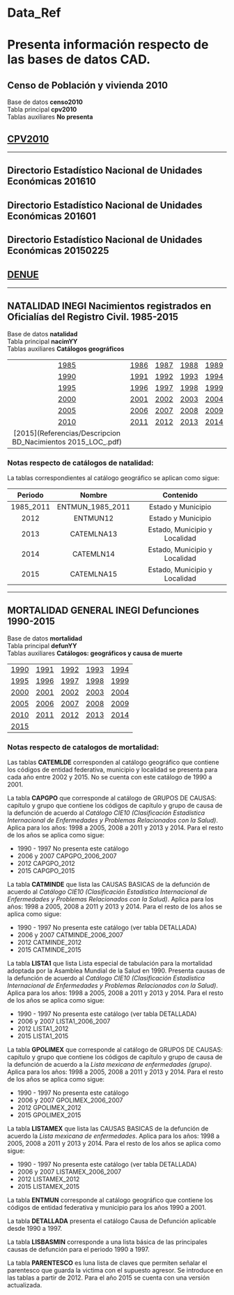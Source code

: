 # Data_Ref
# Presenta información respecto de las bases de datos CAD.


## Censo de Población y vivienda 2010

Base de datos **censo2010**    
Tabla principal **cpv2010**    
Tablas auxiliares **No presenta**   

## [CPV2010](Referencias/fd_resultados_ageb_urbana_cpv2010.csv)    

-----------------

## Directorio Estadístico Nacional de Unidades Económicas 201610    

## Directorio Estadístico Nacional de Unidades Económicas 201601     

## Directorio Estadístico Nacional de Unidades Económicas 20150225    

## [DENUE](Referencias/denue_diccionario_de_datos.pdf) 

-----------------

## NATALIDAD INEGI  Nacimientos registrados en Oficialías del Registro Civil. 1985-2015

Base de datos **natalidad**  
Tabla principal **nacimYY**       
Tablas auxiliares  **Catálogos geográficos** 

|               |               |       |    |   | 
| :-----------: |:-------------:|:-----:|:-----:|:-----:|
| [1985](Referencias/descripcion_bd_nacimientos_1985.pdf)| [1986](Referencias/descripcion_bd_nacimientos_1986.pdf) | [1987](Referencias/descripcion_bd_nacimientos_1987.pdf) | [1988](Referencias/descripcion_bd_nacimientos_1988.pdf)| [1989](Referencias/descripcion_bd_nacimientos_1989.pdf)|
| [1990](Referencias/descripcion_bd_nacimientos_1990.pdf)| [1991](Referencias/descripcion_bd_nacimientos_1991.pdf) | [1992](Referencias/descripcion_bd_nacimientos_1992.pdf) | [1993](Referencias/descripcion_bd_nacimientos_1993.pdf)| [1994](Referencias/descripcion_bd_nacimientos_1994.pdf)|
| [1995](Referencias/descripcion_bd_nacimientos_1995.pdf)| [1996](Referencias/descripcion_bd_nacimientos_1996.pdf) | [1997](Referencias/descripcion_bd_nacimientos_1997.pdf) | [1998](Referencias/descripcion_bd_nacimientos_1998.pdf)| [1999](Referencias/descripcion_bd_nacimientos_1999.pdf)|
| [2000](Referencias/descripcion_bd_nacimientos_2000.pdf)| [2001](Referencias/descripcion_bd_nacimientos_2001.pdf) | [2002](Referencias/descripcion_bd_nacimientos_2002.pdf) | [2003](Referencias/descripcion_bd_nacimientos_2003.pdf)| [2004](Referencias/descripcion_bd_nacimientos_2004.pdf)|
| [2005](Referencias/descripcion_bd_nacimientos_2005.pdf)| [2006](Referencias/descripcion_bd_nacimientos_2006.pdf) | [2007](Referencias/descripcion_bd_nacimientos_2007.pdf) | [2008](Referencias/descripcion_bd_nacimientos_2008.pdf)| [2009](Referencias/descripcion_bd_nacimientos_2009.pdf)|
| [2010](Referencias/descripcion_bd_nacimientos_2010.pdf)| [2011](Referencias/descripcion_bd_nacimientos_2011.pdf) | [2012](Referencias/descripcion_bd_nacimientos_2012.pdf) | [2013](Referencias/descripcion_bd_nacimientos_2013.pdf)| [2014](Referencias/descripcion_bd_nacimientos_2014.pdf)|
| [2015](Referencias/Descripcion BD_Nacimientos 2015_LOC_.pdf)| | | |  |

### Notas respecto de catálogos de natalidad:

La tablas correspondientes al catálogo geográfico se aplican como sigue:

|   Periodo            |    Nombre           | Contenido      | 
| :-----------: |:-------------:|:-----:|
| 1985_2011 | ENTMUN_1985_2011  | Estado y Municipio | 
| 2012   |   ENTMUN12 | Estado y Municipio | 
| 2013   | CATEMLNA13 | Estado, Municipio y Localidad | 
| 2014   |   CATEMLN14 | Estado, Municipio y Localidad | 
| 2015    |  CATEMLNA15 | Estado, Municipio y Localidad | 


-----------------

## MORTALIDAD GENERAL INEGI  Defunciones  1990-2015

Base de datos **mortalidad**  
Tabla principal **defunYY**       
Tablas auxiliares  **Catálogos: geográficos y causa de muerte**    


|               |               |       |    |   | 
| :-----------: |:-------------:|:-----:|:-----:|:-----:|
| [1990](Referencias/descripcion_bd_defunciones_1990.pdf)| [1991](Referencias/descripcion_bd_defunciones_1991.pdf) | [1992](Referencias/descripcion_bd_defunciones_1992.pdf) | [1993](Referencias/descripcion_bd_defunciones_1993.pdf)| [1994](Referencias/descripcion_bd_defunciones_1994.pdf)|
| [1995](Referencias/descripcion_bd_defunciones_1995.pdf)| [1996](Referencias/descripcion_bd_defunciones_1996.pdf) | [1997](Referencias/descripcion_bd_defunciones_1997.pdf) | [1998](Referencias/descripcion_bd_defunciones_1998.pdf)| [1999](Referencias/descripcion_bd_defunciones_1999.pdf)|
| [2000](Referenciasdescripcion_bd_defunciones_2000.pdf)| [2001](Referencias/descripcion_bd_defunciones_2001.pdf) | [2002](Referencias/descripcion_bd_defunciones_2002.pdf) | [2003](Referencias/descripcion_bd_defunciones_2003.pdf)| [2004](Referencias/descripcion_bd_defunciones_2004.pdf)|
| [2005](Referencias/descripcion_bd_defunciones_2005.pdf)| [2006](Referencias/descripcion_bd_defunciones_2006.pdf) | [2007](Referencias/descripcion_bd_defunciones_2007.pdf) | [2008](Referencias/descripcion_bd_defunciones_2008.pdf)| [2009](Referencias/descripcion_bd_defunciones_2009.pdf)|
| [2010](Referencias/descripcion_bd_defunciones_2010.pdf)| [2011](Referencias/descripcion_bd_defunciones_2011.pdf) | [2012](Referencias/descripcion_bd_defunciones_2012.pdf) | [2013](Referencias/descripcion_bd_defunciones_2013.pdf)| [2014](Referencias/descripcion_bd_defunciones_2014.pdf)|
| [2015](Referencias/descripcion_bd_defunciones_2015_LOC.pdf)| | | |  |


### Notas respecto de catalogos de mortalidad:

Las tablas **CATEMLDE** corresponden al catálogo geográfico que contiene los códigos de entidad federativa, municipio y localidad se presenta para cada año entre 2002 y 2015. No se cuenta con este catálogo de 1990 a 2001.

La tabla **CAPGPO** que corresponde al catálogo de GRUPOS DE CAUSAS: capítulo y grupo que contiene los códigos de capítulo y grupo de causa de la defunción de acuerdo al *Catálogo CIE10 (Clasificación Estadística Internacional de Enfermedades y Problemas Relacionados con la Salud)*. Aplica para los años: 1998 a 2005, 2008 a 2011 y 2013 y 2014. Para el resto de los años se aplica como sigue:

- 1990 - 1997  No presenta este catálogo
- 2006 y 2007  CAPGPO_2006_2007
- 2012         CAPGPO_2012
- 2015         CAPGPO_2015

La tabla **CATMINDE** que lista las CAUSAS BASICAS de la defunción de acuerdo al *Catálogo CIE10 (Clasificación Estadística Internacional de Enfermedades y Problemas Relacionados con la Salud)*. Aplica para los años: 1998 a 2005, 2008 a 2011 y 2013 y 2014. Para el resto de los años se aplica como sigue:

- 1990 - 1997  No presenta este catálogo (ver tabla DETALLADA)
- 2006 y 2007  CATMINDE_2006_2007
- 2012         CATMINDE_2012
- 2015         CATMINDE_2015

La tabla **LISTA1** que lista Lista especial de tabulación para la mortalidad adoptada por la Asamblea Mundial de la Salud en 1990. Presenta causas de la defunción de acuerdo al *Catálogo CIE10 (Clasificación Estadística Internacional de Enfermedades y Problemas Relacionados con la Salud)*. Aplica para los años: 1998 a 2005, 2008 a 2011 y 2013 y 2014. Para el resto de los años se aplica como sigue:

- 1990 - 1997  No presenta este catálogo (ver tabla DETALLADA)
- 2006 y 2007  LISTA1_2006_2007
- 2012         LISTA1_2012
- 2015         LISTA1_2015


La tabla **GPOLIMEX** que corresponde al catálogo de GRUPOS DE CAUSAS: capítulo y grupo que contiene los códigos de capítulo y grupo de causa de la defunción de acuerdo a la *Lista mexicana de enfermedades (grupo)*. Aplica para los años: 1998 a 2005, 2008 a 2011 y 2013 y 2014. Para el resto de los años se aplica como sigue:

- 1990 - 1997  No presenta este catálogo
- 2006 y 2007  GPOLIMEX_2006_2007
- 2012         GPOLIMEX_2012
- 2015         GPOLIMEX_2015

La tabla **LISTAMEX** que lista las CAUSAS BASICAS de la defunción de acuerdo la *Lista mexicana de enfermedades*. Aplica para los años: 1998 a 2005, 2008 a 2011 y 2013 y 2014. Para el resto de los años se aplica como sigue:

- 1990 - 1997  No presenta este catálogo (ver tabla DETALLADA)
- 2006 y 2007  LISTAMEX_2006_2007
- 2012         LISTAMEX_2012
- 2015         LISTAMEX_2015

La tabla **ENTMUN** corresponde al catálogo geográfico que contiene los códigos de entidad federativa y municipio para los años 1990 a 2001.

La tabla **DETALLADA** presenta el catálogo Causa de Defunción aplicable desde 1990 a 1997.

La tabla **LISBASMIN** corresponde a una lista básica de las principales causas de defunción para el periodo 1990 a 1997.

La tabla **PARENTESCO** es luna lista de claves que permiten señalar el parentesco que guarda la victima con el supuesto agresor. Se introduce en las tablas a partir de 2012. Para el año 2015 se cuenta con una versión actualizada.









